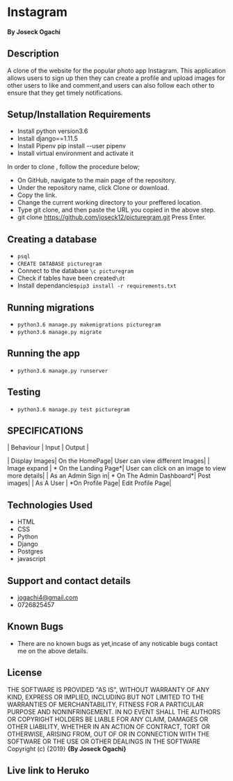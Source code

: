 # Instagram

#### By Joseck Ogachi
## Description
A clone of the website for the popular photo app Instagram. This application allows users to sign up then they can create a profile and upload images for other users to like and comment,and users can also follow each other to ensure that they get timely notifications.
## Setup/Installation Requirements

- Install python version3.6
- Install django==1.11.5
- Install Pipenv pip install --user pipenv
- Install virtual environment and activate it

In order to clone , follow the procedure below;
- On GitHub, navigate to the main page of the repository.
- Under the repository name, click Clone or download.
- Copy the link.
- Change the current working directory to your preffered location.
- Type git clone, and then paste the URL you copied in the above step.
- git clone https://github.com/joseck12/picturegram.git Press Enter.

## Creating a database

- `psql`
- `CREATE DATABASE picturegram`
-  Connect to the database `\c picturegram`
-  Check if tables have been created`\dt`
-  Install dependancies`pip3 install -r requirements.txt`

## Running migrations
- `python3.6 manage.py makemigrations picturegram`
- `python3.6 manage.py migrate`

## Running the app
- `python3.6 manage.py runserver`

## Testing
- `python3.6 manage.py test picturegram`

## SPECIFICATIONS

| Behaviour | Input | Output |

| Display Images| On the HomePage| User can view different Images| | Image expand | * On the Landing Page*| User can click on an image to view more details| | As an Admin Sign in| * On The Admin Dashboard*| Post images| | As A User | *On Profile Page| Edit Profile Page|

## Technologies Used
- HTML
- CSS
- Python
- Django
- Postgres
- javascript

## Support and contact details
- jogachi4@gmail.com
- 0726825457

## Known Bugs
- There are no known bugs as yet,incase of any noticable bugs contact me on the above details.

## License
THE SOFTWARE IS PROVIDED "AS IS", WITHOUT WARRANTY OF ANY KIND, EXPRESS OR IMPLIED, INCLUDING BUT NOT LIMITED TO THE WARRANTIES OF MERCHANTABILITY, FITNESS FOR A PARTICULAR PURPOSE AND NONINFRINGEMENT. IN NO EVENT SHALL THE AUTHORS OR COPYRIGHT HOLDERS BE LIABLE FOR ANY CLAIM, DAMAGES OR OTHER LIABILITY, WHETHER IN AN ACTION OF CONTRACT, TORT OR OTHERWISE, ARISING FROM, OUT OF OR IN CONNECTION WITH THE SOFTWARE OR THE USE OR OTHER DEALINGS IN THE SOFTWARE Copyright (c) {2019} **{By Joseck Ogachi}**

## Live link to Heruko
